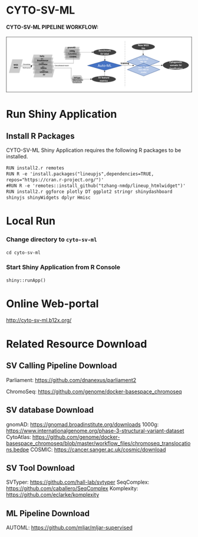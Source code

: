 # CYTO-SV-ML
#### CYTO-SV-ML PIPELINE WORKFLOW:
![CYTO-SV-ML PIPELINE WORKFLOW](Workflow.png)

# Run Shiny Application 

## Install R Packages

CYTO-SV-ML Shiny Application requires the following R packages to be installed.
```
RUN install2.r remotes
RUN R -e 'install.packages("lineupjs",dependencies=TRUE, repos="https://cran.r-project.org/")'
#RUN R -e 'remotes::install_github("tzhang-nmdp/lineup_htmlwidget")'
RUN install2.r ggforce plotly DT ggplot2 stringr shinydashboard shinyjs shinyWidgets dplyr Hmisc
```

# Local Run

### Change directory to `cyto-sv-ml`
```
cd cyto-sv-ml
```

### Start Shiny Application from R Console

```
shiny::runApp()
```

# Online Web-portal
http://cyto-sv-ml.b12x.org/

# Related Resource Download
## SV Calling Pipeline Download
Parliament: https://github.com/dnanexus/parliament2

ChromoSeq: https://github.com/genome/docker-basespace_chromoseq


## SV database Download
gnomAD: https://gnomad.broadinstitute.org/downloads
1000g: https://www.internationalgenome.org/phase-3-structural-variant-dataset
CytoAtlas: https://github.com/genome/docker-basespace_chromoseq/blob/master/workflow_files/chromoseq_translocations.bedpe
COSMIC: https://cancer.sanger.ac.uk/cosmic/download

## SV Tool Download
SVTyper: https://github.com/hall-lab/svtyper
SeqComplex: https://github.com/caballero/SeqComplex
Komplexity: https://github.com/eclarke/komplexity

## ML Pipeline Download
AUTOML: https://github.com/mljar/mljar-supervised
